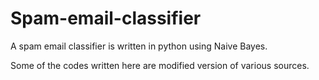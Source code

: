 # Spam-email-classifier
A spam email classifier is written in python using Naive Bayes.

Some of the codes written here are modified version of various sources. 
